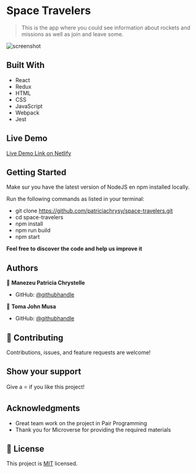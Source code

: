 # Space Travelers

> This is the app where you could see information about rockets and missions as well as join and leave some.

![screenshot]()


## Built With

- React
- Redux
- HTML
- CSS
- JavaScript
- Webpack
- Jest

## Live Demo

[Live Demo Link on Netlify]()


## Getting Started

Make sur you have the latest version of NodeJS en npm installed locally.

Run the following commands as listed in your terminal:
- git clone https://github.com/patriciachrysy/space-travelers.git
- cd space-travelers
- npm install
- npm run build
- npm start


**Feel free to discover the code and help us improve it**


## Authors

👤 **Manezeu Patricia Chrystelle**

- GitHub: [@githubhandle](https://github.compatriciachrysy)

👤 **Toma John Musa**

- GitHub: [@githubhandle](https://github.com/Kamba56)
  

## 🤝 Contributing

Contributions, issues, and feature requests are welcome!


## Show your support

Give a ⭐️ if you like this project!

## Acknowledgments

- Great team work on the project in Pair Programming
- Thank you for Microverse for providing the required materials

## 📝 License

This project is [MIT](./MIT.md) licensed.
